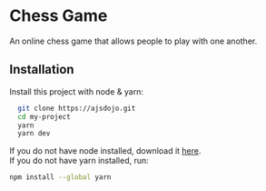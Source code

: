 
# Chess Game

An online chess game that allows people to play with one another.

## Installation

Install this project with node & yarn:

```bash
  git clone https://ajsdojo.git
  cd my-project
  yarn
  yarn dev
```

If you do not have node installed, download it [here](https://nodejs.org/en/download/).
<br />
If you do not have yarn installed, run:
```bash
npm install --global yarn
```